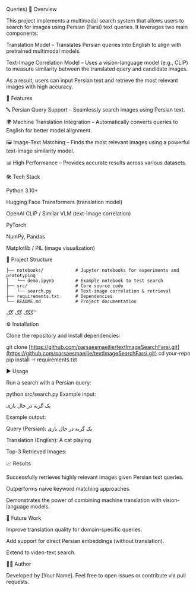 Queries)
📌 Overview

This project implements a multimodal search system that allows users to search for images using Persian (Farsi) text queries.
It leverages two main components:

Translation Model – Translates Persian queries into English to align with pretrained multimodal models.

Text-Image Correlation Model – Uses a vision-language model (e.g., CLIP) to measure similarity between the translated query and candidate images.

As a result, users can input Persian text and retrieve the most relevant images with high accuracy.

🚀 Features

🔤 Persian Query Support – Seamlessly search images using Persian text.

🌍 Machine Translation Integration – Automatically converts queries to English for better model alignment.

🖼️ Image-Text Matching – Finds the most relevant images using a powerful text-image similarity model.

📊 High Performance – Provides accurate results across various datasets.

🛠️ Tech Stack

Python 3.10+

Hugging Face Transformers (translation model)

OpenAI CLIP / Similar VLM (text-image correlation)

PyTorch

NumPy, Pandas

Matplotlib / PIL (image visualization)


📂 Project Structure
```text
├── notebooks/            # Jupyter notebooks for experiments and prototyping
│   └── demo.ipynb        # Example notebook to test search
├── src/                  # Core source code
│   └── search.py         # Text-image correlation & retrieval
├── requirements.txt      # Dependencies
└── README.md             # Project documentation
``` 
گگگ
گگ
گگ''

⚙️ Installation

Clone the repository and install dependencies:

git clone [https://github.com/parsaesmaeilie/textImageSearchFarsi.git](https://github.com/parsaesmaeilie/textImageSearchFarsi.git)
cd your-repo
pip install -r requirements.txt

▶️ Usage

Run a search with a Persian query:

python src/search.py 
Example input:

یک گربه در حال بازی

Example output:

Query (Persian): یک گربه در حال بازی

Translation (English): A cat playing

Top-3 Retrieved Images:

📈 Results

Successfully retrieves highly relevant images given Persian text queries.

Outperforms naive keyword matching approaches.

Demonstrates the power of combining machine translation with vision-language models.

🔮 Future Work

Improve translation quality for domain-specific queries.

Add support for direct Persian embeddings (without translation).

Extend to video-text search.

👨‍💻 Author

Developed by [Your Name].
Feel free to open issues or contribute via pull requests.
